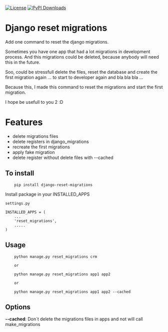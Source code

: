 [![License](http://img.shields.io/:license-apache-blue.svg?style=flat-square)](http://www.apache.org/licenses/LICENSE-2.0.html)
[![PyPI Downloads](http://img.shields.io/pypi/dm/django-reset-migrations.svg)](https://pypi.python.org/pypi/django-reset-migrations)


# Django reset migrations

Add one command to reset the django migrations.

Sometimes you have one app that had a lot migrations in development process.
And this migrations could be deleted, because anybody will need this in the future.

Soo, could be stressfull delete the files, reset the database and create the first
migration again ... to start to developer again and bla bla bla ...

Because this, I made this command to reset the migrations and start the first migration.

I hope be usefull to you 2 :D

# Features

* delete migrations files
* delete registers in django_migrations
* recreate the first migrations
* apply fake migration
* delete register without delete files with --cached


## To install

```
    pip install django-reset-migrations
```

Install package in your INSTALLED_APPS


```
settings.py

INSTALLED_APPS = (
    ...
    'reset_migrations',
    .....
)
```

## Usage


```
    python manage.py reset_migrations crm

    or

    python manage.py reset_migrations app1 app2

    or

    python manage.py reset_migrations app1 app2 --cached
```


## Options

**--cached**:  Don´t delete the migrations files in apps and not will call make_migrations
